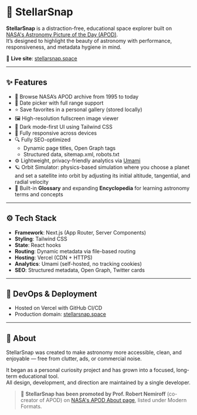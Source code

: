# 🌌 StellarSnap

**StellarSnap** is a distraction-free, educational space explorer built on [NASA's Astronomy Picture of the Day (APOD)](https://apod.nasa.gov/).  
It’s designed to highlight the beauty of astronomy with performance, responsiveness, and metadata hygiene in mind.

🔗 **Live site**: [stellarsnap.space](https://stellarsnap.space)

---

## ✨ Features

- 🔭 Browse NASA’s APOD archive from 1995 to today  
- 📅 Date picker with full range support  
- ⭐ Save favorites in a personal gallery (stored locally)  
- 🖼️ High-resolution fullscreen image viewer  
- 🌙 Dark mode-first UI using Tailwind CSS  
- 📱 Fully responsive across devices  
- 🔍 Fully SEO-optimized  
  - Dynamic page titles, Open Graph tags  
  - Structured data, sitemap.xml, robots.txt  
- ⚙️ Lightweight, privacy-friendly analytics via [Umami](https://umami.is/)
- 🪐 Orbit Simulator: physics-based simulation where you choose a planet and set a satellite into orbit by adjusting its initial altitude, tangential, and radial velocity
- 📖 Built-in **Glossary** and expanding **Encyclopedia** for learning astronomy terms and concepts

---

## ⚙️ Tech Stack

- **Framework**: Next.js (App Router, Server Components)  
- **Styling**: Tailwind CSS  
- **State**: React hooks  
- **Routing**: Dynamic metadata via file-based routing  
- **Hosting**: Vercel (CDN + HTTPS)  
- **Analytics**: Umami (self-hosted, no tracking cookies)  
- **SEO**: Structured metadata, Open Graph, Twitter cards

---

## 🚀 DevOps & Deployment

- Hosted on Vercel with GitHub CI/CD  
- Production domain: [stellarsnap.space](https://stellarsnap.space)

---

## 🙋 About

StellarSnap was created to make astronomy more accessible, clean, and enjoyable — free from clutter, ads, or commercial noise.

It began as a personal curiosity project and has grown into a focused, long-term educational tool.  
All design, development, and direction are maintained by a single developer.

> 📝 **StellarSnap has been promoted by Prof. Robert Nemiroff** (co-creator of APOD) on [NASA's APOD About page](https://apod.nasa.gov/apod/lib/about_apod.html), listed under Modern Formats.

